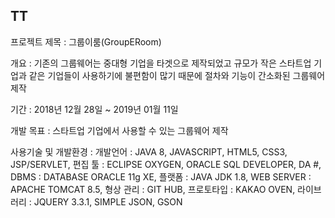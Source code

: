 TT
---
프로젝트 제목 : 그룹이룸(GroupERoom)

개요 : 기존의 그룹웨어는 중대형 기업을 타겟으로 제작되었고
규모가 작은 스타트업 기업과 같은 기업들이 사용하기에 
불편함이 많기 때문에 절차와 기능이 간소화된 그룹웨어 제작

기간 : 2018년 12월 28일 ~ 2019년 01월 11일

개발 목표 : 스타트업 기업에서 사용할 수 있는 그룹웨어 제작

사용기술 및 개발환경 : 개발언어 : JAVA 8, JAVASCRIPT, HTML5, CSS3, JSP/SERVLET, 편집 툴 : ECLIPSE OXYGEN, ORACLE SQL DEVELOPER, DA #, DBMS : DATABASE ORACLE 11g XE, 플랫폼  : JAVA JDK 1.8, WEB SERVER : APACHE TOMCAT 8.5, 형상 관리 : GIT HUB, 프로토타입 : KAKAO OVEN, 라이브러리 : JQUERY 3.3.1, SIMPLE JSON, GSON
